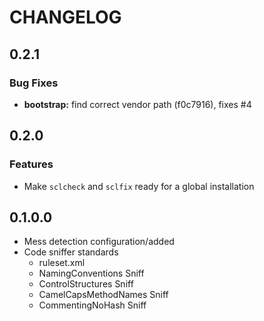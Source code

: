 CHANGELOG
=========

0.2.1
-----

### Bug Fixes

- **bootstrap:** find correct vendor path (f0c7916), fixes #4


0.2.0
-----

### Features

- Make `sclcheck` and `sclfix` ready for a global installation


0.1.0.0
-------

- Mess detection configuration/added
- Code sniffer standards
    - ruleset.xml
    - NamingConventions Sniff
    - ControlStructures Sniff
    - CamelCapsMethodNames Sniff
    - CommentingNoHash Sniff
